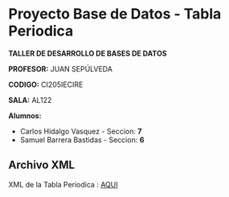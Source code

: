 # Proyecto Base de Datos - Tabla Periodica

**TALLER DE DESARROLLO DE BASES DE DATOS**

**PROFESOR:** JUAN SEPÚLVEDA

**CODIGO:** CI205IECIRE

**SALA:** AL122

**Alumnos:**

* Carlos Hidalgo Vasquez - Seccion: **7**
* Samuel Barrera Bastidas - Seccion: **6**

## Archivo XML

XML de la Tabla Periodica : [AQUI](https://github.com/silverfox78/TablaPeriodica_XmlDTD/blob/master/tabla.xml)